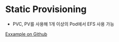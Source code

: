 # Static Provisioning

- PVC, PV를 사용해 1개 이상의 Pod에서 EFS 사용 가능

[Exxample on Github](https://github.com/kubernetes-sigs/aws-efs-csi-driver/tree/master/examples/kubernetes/multiple_pods)